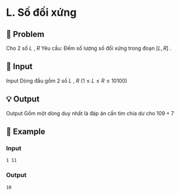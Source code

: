 # L. Số đối xứng

## 📖 Problem

Cho
$2$
số
$L$
,
$R$
Yêu cầu:
Đếm số lượng số đối xứng trong đoạn
$[L,R]$
.


## 🧩 Input

Input
Dòng đầu gồm
$2$
số
$L$
,
$R$
$(1 ≤L≤R≤ 10100)$


## 💡 Output

Output
Gồm một dòng duy nhất là đáp án cần tìm chia dư cho
$109+ 7$


## 🧠 Example

### Input

```text
1 11
```

### Output

```text
10
```


